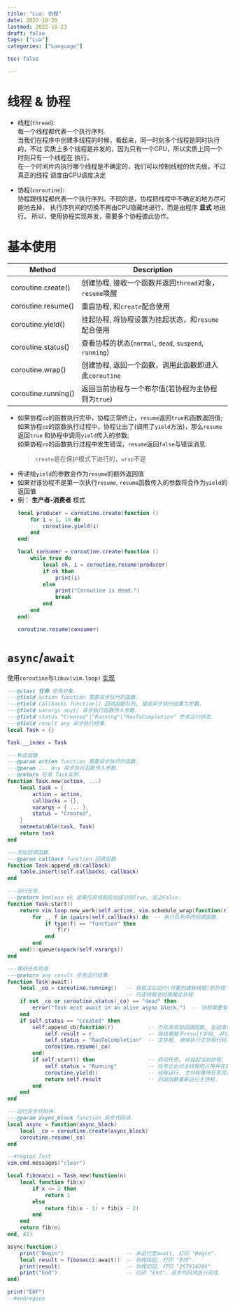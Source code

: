 ```yaml
---
title: "Lua: 协程"
date: 2022-10-20
lastmod: 2022-10-23
draft: false
tags: ["Lua"]
categories: ["Language"]

toc: false

---
```



# 线程 & 协程
* 线程(`thread`):  
  每一个线程都代表一个执行序列.  
  当我们在程序中创建多线程的时候，看起来，同一时刻多个线程是同时执行的，不过
  实质上多个线程是并发的，因为只有一个CPU，所以实质上同一个时刻只有一个线程在
  执行。  
  在一个时间片内执行哪个线程是不确定的，我们可以控制线程的优先级，不过真正的线程
  调度由CPU调度决定

* 协程(`coroutine`):  
  协程跟线程都代表一个执行序列。不同的是，协程把线程中不确定的地方尽可能地去掉，
  执行序列间的切换不再由CPU隐藏地进行，而是由程序 **显式** 地进行。
  所以，使用协程实现并发，需要多个协程彼此协作。


# 基本使用
| Method              | Description                                            |
|---------------------|--------------------------------------------------------|
| coroutine.create()  | 创建协程, 接收一个函数并返回`thread`对象，`resume`唤醒 |
| coroutine.resume()  | 重启协程, 和`create`配合使用                           |
| coroutine.yield()   | 挂起协程, 将协程设置为挂起状态，和`resume`配合使用     |
| coroutine.status()  | 查看协程的状态(`normal`, `dead`, `suspend`, `running`) |
| coroutine.wrap()    | 创建协程, 返回一个函数，调用此函数即进入此`coroutine`  |
| coroutine.running() | 返回当前协程与一个布尔值(若协程为主协程则为`true`)     |

* 如果协程`co`的函数执行完毕，协程正常终止，`resume`返回`true`和函数返回值;  
  如果协程`co`的函数执行过程中，协程让出了(调用了`yield`方法)，那么`resume`返回`true`
  和协程中调用`yield`传入的参数;  
  如果协程`co`的函数执行过程中发生错误，`resume`返回`false`与错误消息.
  > `create`是在保护模式下进行的，`wrap`不是
* 传递给`yield`的参数会作为`resume`的额外返回值
* 如果对该协程不是第一次执行`resume`, `resume`函数传入的参数将会作为`yield`的返回值
* 例： **生产者-消费者** 模式
  ``` lua
  local producer = coroutine.create(function ()
      for i = 1, 10 do
          coroutine.yield(i)
      end
  end)

  local consumer = coroutine.create(function ()
      while true do
          local ok, i = coroutine.resume(producer)
          if ok then
              print(i)
          else
              print("Coroutine is dead.")
              break
          end
      end
  end)

  coroutine.resume(consumer)
  ```


# `async`/`await`
使用`coroutine`与`libuv(vim.loop)`
[实现](https://github.com/AnthonyK213/nvim/blob/master/lua/futures/task.lua)
``` lua
---@class 任务 任务对象.
---@field action function 需要异步执行的函数.
---@field callbacks function[] 回调函数队列, 接收异步执行结果为参数.
---@field varargs any[] 异步执行函数传入参数.
---@field status "Created"|"Running"|"RanToCompletion" 任务运行状态.
---@field result any 异步执行结果.
local Task = {}

Task.__index = Task

---构造函数
---@param action function 需要异步执行的函数.
---@param ... any 异步执行函数传入参数.
---@return 任务 Task实例.
function Task.new(action, ...)
    local task = {
        action = action,
        callbacks = {},
        varargs = { ... },
        status = "Created",
    }
    setmetatable(task, Task)
    return task
end

---添加回调函数.
---@param callback function 回调函数.
function Task:append_cb(callback)
    table.insert(self.callbacks, callback)
end

---运行任务.
---@return boolean ok 如果任务线程启动成功则True, 反之False.
function Task:start()
    return vim.loop.new_work(self.action, vim.schedule_wrap(function(r)
        for _, f in ipairs(self.callbacks) do  -- 执行队列中的回调函数.
            if type(f) == "function" then
                f(r)
            end
        end
    end)):queue(unpack(self.varargs))
end

---等待任务完成.
---@return any result 任务运行结果.
function Task:await()
    local _co = coroutine.running()   -- 获取正在运行(将要创建新线程)的协程.
                                      -- 归还线程池时唤醒此协程.
    if not _co or coroutine.status(_co) == "dead" then
        error("Task must await in an alive async block.")  -- 协程需要有效.
    end
    if self.status == "Created" then
        self:append_cb(function(r)           -- 为任务添加回调函数, 在结束时
            self.result = r                  -- 将结果赋予result字段, 并切回
            self.status = "RanToCompletion"  -- 主协程, 继续执行主协程代码.
            coroutine.resume(_co)
        end)
        if self:start() then                 -- 启动任务, 并挂起当前协程, 当前
            self.status = "Running"          -- 任务让出对主线程的占用并在其它
            coroutine.yield()                -- 线程运行. 主协程等待任务完成时
            return self.result               -- 回调函数重新运行主协程.
        end
    end
end

---运行异步代码块.
---@param async_block function 异步代码块.
local async = function(async_block)
    local _co = coroutine.create(async_block)
    coroutine.resume(_co)
end

--#region Test
vim.cmd.messages("clear")

local fibonacci = Task.new(function(n)
    local function fib(x)
        if x <= 2 then
            return 1
        else
            return fib(x - 1) + fib(x - 2)
        end
    end
    return fib(n)
end, 42)

async(function()
    print("Begin")                    -- 未运行至await, 打印 "Begin".
    local result = fibonacci:await()  -- 协程挂起, 打印 "EOF".
    print(result)                     -- 协程切回, 打印 "267914296".
    print("End")                      -- 打印 "End", 异步代码块执行完成.
end)

print("EOF")
--#endregion
```
